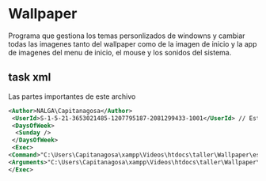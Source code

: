 # Wallpaper

Programa que gestiona los temas personlizados de windowns y cambiar todas las imagenes tanto del wallpaper como de la imagen de inicio y la app de imagenes del menu de inicio, el mouse y los sonidos del sistema.

## task xml

Las partes importantes de este archivo

```xml
<Author>NALGA\Capitanagosa</Author>
 <UserId>S-1-5-21-3653021485-1207795187-2081299433-1001</UserId> // Este puede ser tu nombre de usuario.
 <DaysOfWeek>
  <Sunday />
 </DaysOfWeek>
 <Exec>
<Command>"C:\Users\Capitanagosa\xampp\Videos\htdocs\taller\Wallpaper\escrips\activator.cmd"</Command>
<Arguments>"C:\Users\Capitanagosa\xampp\Videos\htdocs\taller\Wallpaper\escrips" domingo\1</Arguments>
</Exec>
```
